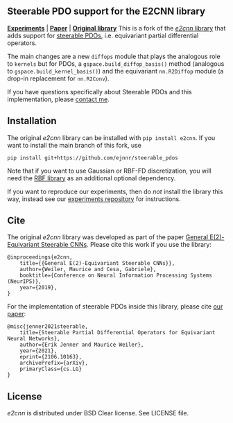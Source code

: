 
Steerable PDO support for the E2CNN library
--------------------------------------------------------------------------------
**[Experiments](https://github.com/ejnnr/steerable_pdo_experiments)** | **[Paper](https://arxiv.org/abs/2106.10163)** | **[Original library](https://github.com/QUVA-Lab/e2cnn)**
This is a fork of the [*e2cnn* library](https://github.com/QUVA-Lab/e2cnn) that adds support
for [steerable PDOs](https://arxiv.org/abs/2106.10163), i.e. equivariant partial differential operators.

The main changes are a new `diffops` module that plays the analogous role to `kernels`
but for PDOs, a `gspace.build_diffop_basis()` method (analogous to `gspace.build_kernel_basis()`)
and the equivariant `nn.R2Diffop` module (a drop-in replacement for `nn.R2Conv`).

If you have questions specifically about Steerable PDOs and this implementation,
please [contact me](mailto:erik.jenner99@gmail.com).

## Installation
The original *e2cnn* library can be installed with `pip install e2cnn`.
If you want to install the main branch of this fork, use
```
pip install git+https://github.com/ejnnr/steerable_pdos
```
Note that if you want to use Gaussian or RBF-FD discretization, you will need the
[RBF library](https://github.com/treverhines/RBF) as an additional optional dependency.

If you want to reproduce our experiments, then do *not* install the library this
way, instead see our [experiments repository](https://github.com/ejnnr/steerable_pdo_experiments) for instructions.

## Cite

The original *e2cnn* library was developed as part of the paper
[General E(2)-Equivariant Steerable CNNs](https://arxiv.org/abs/1911.08251). 
Please cite this work if you use the library:

```
@inproceedings{e2cnn,
    title={{General E(2)-Equivariant Steerable CNNs}},
    author={Weiler, Maurice and Cesa, Gabriele},
    booktitle={Conference on Neural Information Processing Systems (NeurIPS)},
    year={2019},
}
```

For the implementation of steerable PDOs inside this library, please cite [our paper](https://arxiv.org/abs/2106.10163):

```
@misc{jenner2021steerable,
    title={Steerable Partial Differential Operators for Equivariant Neural Networks}, 
    author={Erik Jenner and Maurice Weiler},
    year={2021},
    eprint={2106.10163},
    archivePrefix={arXiv},
    primaryClass={cs.LG}
}
```


## License

*e2cnn* is distributed under BSD Clear license. See LICENSE file.
